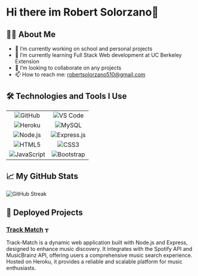 # Hi there im Robert Solorzano👋

## 👨‍💻 About Me
- 🔭 I’m currently working on school and personal projects
- 📖 I’m currently learning Full Stack Web development at UC Berkeley Extension
- 👯 I’m looking to collaborate on any projects
- 📫 How to reach me: robertsolorzano510@gmail.com

## 🛠️ Technologies and Tools I Use

| | |
|:--:|:--:|
| ![GitHub](https://img.shields.io/badge/-GitHub-181717?style=flat-square&logo=github) | ![VS Code](https://img.shields.io/badge/-VS%20Code-007ACC?style=flat-square&logo=visual-studio-code) |
| ![Heroku](https://img.shields.io/badge/-Heroku-430098?style=flat-square&logo=heroku&logoColor=white) | ![MySQL](https://img.shields.io/badge/-MySQL-4479A1?style=flat-square&logo=mysql&logoColor=white) |
| ![Node.js](https://img.shields.io/badge/-Node.js-339933?style=flat-square&logo=nodedotjs&logoColor=white) | ![Express.js](https://img.shields.io/badge/-Express.js-000000?style=flat-square&logo=express&logoColor=white) |
| ![HTML5](https://img.shields.io/badge/-HTML5-E34F26?style=flat-square&logo=html5&logoColor=white) | ![CSS3](https://img.shields.io/badge/-CSS3-1572B6?style=flat-square&logo=css3&logoColor=white) |
| ![JavaScript](https://img.shields.io/badge/-JavaScript-F7DF1E?style=flat-square&logo=javascript&logoColor=black) | ![Bootstrap](https://img.shields.io/badge/-Bootstrap-7952B3?style=flat-square&logo=bootstrap&logoColor=white) |

## 📈 My GitHub Stats

![GitHub Streak](https://github-readme-streak-stats.herokuapp.com/?user=robertsolorzano)

## 🚀 Deployed Projects
### [Track Match](https://www.trackmatch.net/) <a href="https://www.trackmatch.net/"><img src="https://www.trackmatch.net/assets/images/FullLogo_Transparent_NoBuffer.png" width="14" alt="Track Match Icon" style="vertical-align:middle;"/></a>

Track-Match is a dynamic web application built with Node.js and Express, designed to enhance music discovery. It integrates with the Spotify API and MusicBrainz API, offering users a comprehensive music search experience. Hosted on Heroku, it provides a reliable and scalable platform for music enthusiasts.







